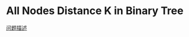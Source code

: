# All Nodes Distance K in Binary Tree

[问题描述](https://leetcode.com/problems/all-nodes-distance-k-in-binary-tree/)
